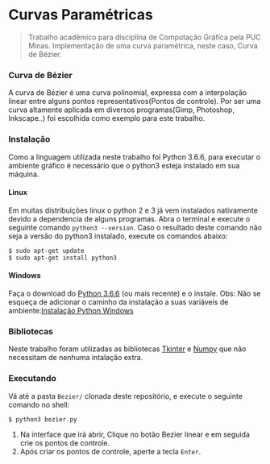 # Curvas Paramétricas

> Trabalho acadêmico para disciplina de Computação Gráfica pela PUC Minas.
> Implementação de uma curva paramétrica, neste caso, Curva de Bézier. 

### Curva de Bézier

A curva de Bézier é uma curva polinomial, expressa com a interpolação linear entre alguns pontos representativos(Pontos de controle). Por ser uma curva altamente aplicada em diversos programas(Gimp, Photoshop, Inkscape..) foi escolhida como exemplo para este trabalho.


### Instalação

Como a linguagem utilizada neste trabalho foi Python 3.6.6, para executar o ambiente gráfico é necessário que o python3 esteja instalado em sua máquina.

#### Linux

Em muitas distribuições linux o python 2 e 3 já vem instalados nativamente devido a dependencia de alguns programas. Abra o terminal e execute o seguinte comando `python3 --version`. Caso o resultado deste comando não seja a versão do python3 instalado, execute os comandos abaixo:

```shell
$ sudo apt-get update
$ sudo apt-get install python3
```

#### Windows 

Faça o download do [Python 3.6.6](https://www.python.org/downloads/windows/) (ou mais recente) e o instale.
Obs: Não se esqueça de adicionar o caminho da instalação a suas variáveis de ambiente:[Instalação Python Windows](https://python.org.br/instalacao-windows/)

### Bibliotecas

Neste trabalho foram utilizadas as bibliotecas [Tkinter](https://wiki.python.org/moin/TkInter) e [Numpy](http://www.numpy.org/) que não necessitam de nenhuma intalação extra.

### Executando
Vá até a pasta `Bezier/` clonada deste repositório, e execute o seguinte comando no shell:
```shell
$ python3 bezier.py
```

1. Na interface que irá abrir, Clique no botão Bezier linear e em seguida crie os pontos de controle. 
2. Após criar os pontos de controle, aperte a tecla `Enter`.

